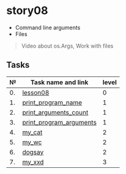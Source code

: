 # story08

- Command line arguments
- Files

> Video about os.Args, Work with files

## Tasks

| №   | Task name and link                                             | level |
| --- | -------------------------------------------------------------- | ----- |
| 0.  | [lesson08](./lesson08/README.md)                               | 0     |
| 1.  | [print_program_name](./print_program_name/README.md)           | 1     |
| 2.  | [print_arguments_count](./print_arguments_count/README.md)     | 1     |
| 3.  | [print_program_arguments](./print_program_arguments/README.md) | 1     |
| 4.  | [my_cat](./my_cat/README.md)                                   | 2     |
| 5.  | [my_wc](./my_wc/README.md)                                     | 2     |
| 6.  | [dogsay](./dogsay/README.md)                                   | 2     |
| 7.  | [my_xxd](./my_xxd/README.md)                                   | 3     |

